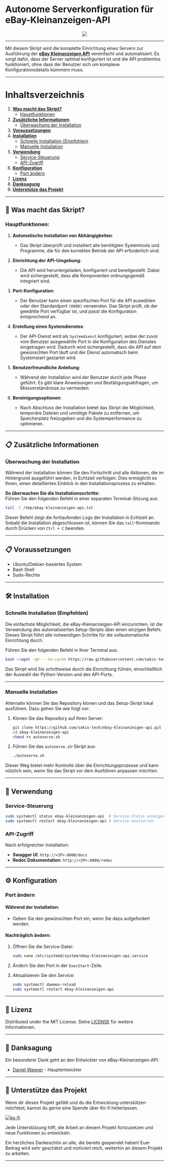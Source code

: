 # Autonome Serverkonfiguration für eBay-Kleinanzeigen-API

<div align="center">
  <img src="https://i.imgur.com/i4iu51v.jpeg">
</div>

------------


Mit diesem Skript wird die komplette Einrichtung eines Servers zur Ausführung der [**eBay Kleinanzeigen API**](https://github.com/DanielWTE/ebay-kleinanzeigen-api) vereinfacht und automatisiert. Es sorgt dafür, dass der Server optimal konfiguriert ist und die API problemlos funktioniert, ohne dass der Benutzer sich um komplexe Konfigurationsdetails kümmern muss.

---

# Inhaltsverzeichnis

1. **[Was macht das Skript?](#was-macht-das-skript)**  
   - [Hauptfunktionen](#hauptfunktionen)  
2. **[Zusätzliche Informationen](#zusätzliche-informationen)**  
   - [Überwachung der Installation](#überwachung-der-installation)  
3. **[Voraussetzungen](#voraussetzungen)**  
4. **[Installation](#installation)**  
   - [Schnelle Installation (Empfohlen)](#schnelle-installation-empfohlen)  
   - [Manuelle Installation](#manuelle-installation)  
5. **[Verwendung](#verwendung)**  
   - [Service-Steuerung](#service-steuerung)  
   - [API-Zugriff](#api-zugriff)  
6. **[Konfiguration](#konfiguration)**  
   - [Port ändern](#port-ändern)  
7. **[Lizenz](#lizenz)**  
8. **[Danksagung](#danksagung)**  
9. **[Unterstütze das Projekt](#unterstütze-das-projekt)**  

---

## 🚀 Was macht das Skript?

### **Hauptfunktionen:**

1. **Automatische Installation von Abhängigkeiten**:
   - Das Skript überprüft und installiert alle benötigten Systemtools und Programme, die für den korrekten Betrieb der API erforderlich sind.

2. **Einrichtung der API-Umgebung**:
   - Die API wird heruntergeladen, konfiguriert und bereitgestellt. Dabei wird sichergestellt, dass alle Komponenten ordnungsgemäß integriert sind.

3. **Port-Konfiguration**:
   - Der Benutzer kann einen spezifischen Port für die API auswählen oder den Standardport ```(8000)``` verwenden. Das Skript prüft, ob der gewählte Port verfügbar ist, und passt die Konfiguration entsprechend an.

4. **Erstellung eines Systemdienstes**:
   - Der API-Dienst wird als `Systemdienst` konfiguriert, wobei der zuvor vom Benutzer ausgewählte Port in die Konfiguration des Dienstes eingetragen wird. Dadurch wird sichergestellt, dass die API auf dem gewünschten Port läuft und der Dienst automatisch beim Systemstart gestartet wird.

5. **Benutzerfreundliche Anleitung**:
   - Während der Installation wird der Benutzer durch jede Phase geführt. Es gibt klare Anweisungen und Bestätigungsabfragen, um Missverständnisse zu vermeiden.

6. **Bereinigungsoptionen**:
   - Nach Abschluss der Installation bietet das Skript die Möglichkeit, temporäre Dateien und unnötige Pakete zu entfernen, um Speicherplatz freizugeben und die Systemperformance zu optimieren.

---

## 📋 Zusätzliche Informationen 
### **Überwachung der Installation** 

Während der Installation können Sie den Fortschritt und alle Aktionen, die im Hintergrund ausgeführt werden, in Echtzeit verfolgen. Dies ermöglicht es Ihnen, einen detaillierten Einblick in den Installationsprozess zu erhalten. 

**So überwachen Sie die Installationsschritte:**  
Führen Sie den folgenden Befehl in einer separaten Terminal-Sitzung aus:

```bash
tail -f /tmp/ebay-kleinanzeigen-api.txt
```

Dieser Befehl zeigt die fortlaufenden Logs der Installation in Echtzeit an. Sobald die Installation abgeschlossen ist, können Sie das ```tail```-Kommando durch Drücken von ```Ctrl + C``` beenden. 

---

## 📋 Voraussetzungen

- Ubuntu/Debian-basiertes System
- Bash Shell
- Sudo-Rechte

---

## 🛠 Installation

### Schnelle Installation (Empfohlen)

Die einfachste Möglichkeit, die eBay-Kleinanzeigen-API einzurichten, ist die Verwendung des automatisierten Setup-Skripts über einen einzigen Befehl. 
Dieses Skript führt alle notwendigen Schritte für die vollautomatische Einrichtung durch.

Führen Sie den folgenden Befehl in Ihrer Terminal aus:

```bash
bash <(wget -qO- --no-cache https://raw.githubusercontent.com/sakis-tech/ebay-kleinanzeigen-api/main/autoserve.sh)
```

Das Skript wird Sie schrittweise durch die Einrichtung führen, einschließlich der Auswahl der Python-Version und des API-Ports.

---

### Manuelle Installation

Alternativ können Sie das Repository klonen und das Setup-Skript lokal ausführen. Dazu gehen Sie wie folgt vor:

1. Klonen Sie das Repository auf Ihren Server:

   ```bash
   git clone https://github.com/sakis-tech/ebay-kleinanzeigen-api.git
   cd ebay-kleinanzeigen-api
   chmod +x autoserve.sh
   ```

2. Führen Sie das `autoserve.sh`-Skript aus:

   ```bash
   ./autoserve.sh
   ```

Dieser Weg bietet mehr Kontrolle über die Einrichtungsprozesse und kann nützlich sein, wenn Sie das Skript vor dem Ausführen anpassen möchten.

---

## 🔧 Verwendung

### Service-Steuerung

```bash
sudo systemctl status ebay-kleinanzeigen-api  # Service-Status anzeigen
sudo systemctl restart ebay-kleinanzeigen-api # Service neustarten
```

### API-Zugriff

Nach erfolgreicher Installation:

- **Swagger UI**: `http://<IP>:8000/docs`
- **Redoc Dokumentation**: `http://<IP>:8000/redoc`

---

## ⚙️ Konfiguration

### Port ändern

#### Während der Installation:
- Geben Sie den gewünschten Port ein, wenn Sie dazu aufgefordert werden.

#### Nachträglich ändern:
1. Öffnen Sie die Service-Datei:

   ```bash
   sudo nano /etc/systemd/system/ebay-kleinanzeigen-api.service
   ```

2. Ändern Sie den Port in der `ExecStart`-Zeile.
3. Aktualisieren Sie den Service:

   ```bash
   sudo systemctl daemon-reload
   sudo systemctl restart ebay-kleinanzeigen-api
   ```

---

## 📄 Lizenz

Distributed under the MIT License. Siehe [LICENSE](https://raw.githubusercontent.com/sakis-tech/ebay-kleinanzeigen-api/main/LICENSE) für weitere Informationen.

---

## 🙌 Danksagung

Ein besonderer Dank geht an den Entwickler von eBay-Kleinanzeigen-API:

- [Daniel Wagner](https://github.com/DanielWTE) - Hauptentwickler

---

## 💖 Unterstütze das Projekt

Wenn dir dieses Projekt gefällt und du die Entwicklung unterstützen möchtest, kannst du gerne eine Spende über Ko-fi hinterlassen.

[![ko-fi](https://ko-fi.com/img/githubbutton_sm.svg)](https://ko-fi.com/J3J5NZMHT)

Jede Unterstützung hilft, die Arbeit an diesem Projekt fortzusetzen und neue Funktionen zu entwickeln.

Ein herzliches Dankeschön an alle, die bereits gespendet haben! Euer Beitrag wird sehr geschätzt und motiviert mich, weiterhin an diesem Projekt zu arbeiten.

---
